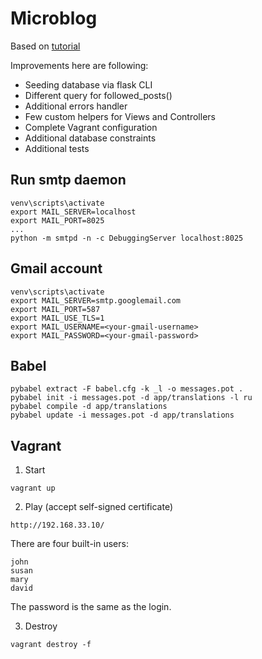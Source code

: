 # Microblog

Based on [tutorial](https://learn.miguelgrinberg.com)

Improvements here are following:
- Seeding database via flask CLI
- Different query for followed_posts()
- Additional errors handler
- Few custom helpers for Views and Controllers
- Complete Vagrant configuration
- Additional database constraints
- Additional tests

## Run smtp daemon
```
venv\scripts\activate
export MAIL_SERVER=localhost
export MAIL_PORT=8025
...
python -m smtpd -n -c DebuggingServer localhost:8025
```
## Gmail account
```
venv\scripts\activate
export MAIL_SERVER=smtp.googlemail.com
export MAIL_PORT=587
export MAIL_USE_TLS=1
export MAIL_USERNAME=<your-gmail-username>
export MAIL_PASSWORD=<your-gmail-password>
```
## Babel
```
pybabel extract -F babel.cfg -k _l -o messages.pot .
pybabel init -i messages.pot -d app/translations -l ru
pybabel compile -d app/translations
pybabel update -i messages.pot -d app/translations
```
## Vagrant
1. Start
```
vagrant up
```
2. Play (accept self-signed certificate)
```
http://192.168.33.10/
```
There are four built-in users:
```
john
susan
mary
david
```
The password is the same as the login.

3. Destroy
```
vagrant destroy -f
```
